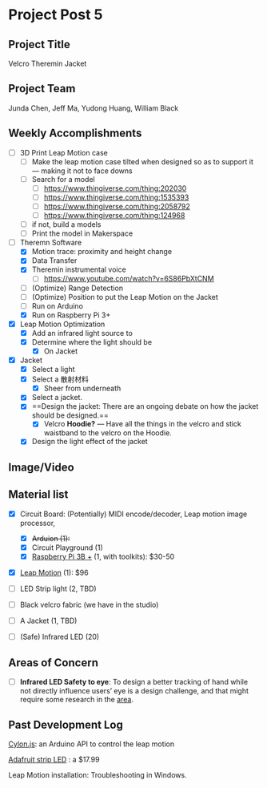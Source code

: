 # Project Post 5



## Project Title

Velcro Theremin Jacket



## Project Team

Junda Chen, Jeff Ma, Yudong Huang, William Black



## Weekly Accomplishments

- [ ] 3D Print Leap Motion case
  - [ ] Make the leap motion case tilted when designed so as to support it — making it not to face downs
  - [ ] Search for a model
    - [ ] https://www.thingiverse.com/thing:202030
    - [ ] https://www.thingiverse.com/thing:1535393
    - [ ] https://www.thingiverse.com/thing:2058792
    - [ ] https://www.thingiverse.com/thing:124968
  - [ ] if not, build a models
  - [ ] Print the model in Makerspace
- [ ] Theremn Software
  - [x] Motion trace: proximity and height change
  - [x] Data Transfer 
  - [x] Theremin instrumental voice
    - [ ] <https://www.youtube.com/watch?v=6S86PbXtCNM>
  - [ ] (Optimize) Range Detection
  - [ ] (Optimize) Position to put the Leap Motion on the Jacket
  - [ ] Run on Arduino
  - [x] Run on Raspberry Pi 3+
- [x] Leap Motion Optimization
  - [x] Add an infrared light source to
  - [x] Determine where the light should be
    - [x] On Jacket
- [x] Jacket
  - [x] Select a light
  - [x] Select a 散射材料
    - [x] Sheer from underneath
  - [x] Select a jacket.
  - [x] ==Design the jacket: There are an ongoing debate on how the jacket should be designed.==
    - [x] Velcro **Hoodie?** — Have all the things in the velcro and stick waistband to the velcro on the Hoodie.
  - [x] Design the light effect of the jacket

## Image/Video





## Material list

- [x] Circuit Board: (Potentially) MIDI encode/decoder, Leap motion image processor,
  - [x] ~~Arduion (1):~~
  - [x] Circuit Playground (1)
  - [x] [Raspberry Pi 3B +](https://www.amazon.com/ELEMENT-Element14-Raspberry-Pi-Motherboard/dp/B07BDR5PDW/ref=sr_1_3?crid=130OBI1IAILPI&keywords=raspberry+pi+3+b%2B&qid=1552169577&s=electronics&sprefix=raspberry+pi%2Celectronics%2C139&sr=1-3) (1, with toolkits): $30-50
- [x] [Leap Motion](https://www.amazon.com/Leap-Motion-Controller-Packaging-Software/dp/B00HVYBWQO/ref=pd_rhf_gw_p_tnr_1) (1): $96
- [ ] LED Strip light (2, TBD)
- [ ] Black velcro fabric (we have in the studio)
- [ ] A Jacket (1, TBD)
- [ ] (Safe) Infrared LED (20)





## Areas of Concern

- [ ] **Infrared LED Safety to eye**: To design a better tracking of hand while not directly influence users’ eye is a design challenge, and that might require some research in the [area](https://biology.stackexchange.com/questions/13691/is-it-safe-to-look-at-infrared-leds).





## Past Development Log

[Cylon.js](https://cylonjs.com/documentation/examples/cylon/annotated/leap_arduino/): an Arduino API to control the leap motion

[Adafruit strip LED](https://www.adafruit.com/product/2824?length=1) : a $17.99

Leap Motion installation: Troubleshooting in Windows.

